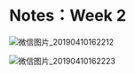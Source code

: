 # Notes：Week 2



![微信图片_20190410162212](C:\Users\Song\Desktop\微信图片_20190410162212.jpg)

![微信图片_20190410162223](C:\Users\Song\Desktop\微信图片_20190410162223.jpg)